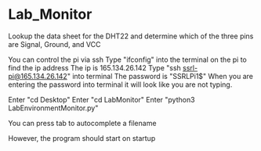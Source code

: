 # Lab_Monitor
Lookup the data sheet for the DHT22 and determine which of the three pins are Signal, Ground, and VCC

You can control the pi via ssh
Type "ifconfig" into the terminal on the pi to find the ip address
The ip is 165.134.26.142
Type "ssh ssrl-pi@165.134.26.142" into terminal
The password is "SSRLPi1$"
When you are entering the password into terminal it will look like you are not typing.

Enter "cd Desktop"
Enter "cd LabMonitor"
Enter "python3 LabEnvironmentMonitor.py"

You can press tab to autocomplete a filename

However, the program should start on startup
